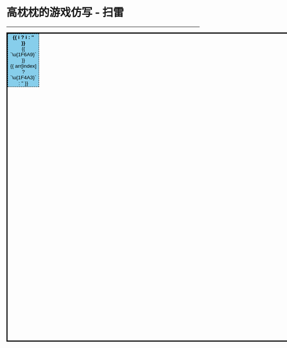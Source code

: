 <script setup>
import { ref } from 'vue'

//生成数字
function* genNum(num, n) {
  for (let i = 0; i < n; i++) {
    yield num
  }
}
//邻居格子相对位置
function neighbor(i) {
  if (!(i % 20)) {
    return [-20, 20, -19, 1, 21]
  } else if (!((i + 1) % 20)) {
    return [-21, -1, 19, -20, 20]
  } else {
    return [-21, -1, 19, -20, 20, -19, 1, 21]
  }
}
// 周围几个雷
function around(i) {
  let sum = 0
  for (let j of neighbor(i)) {
    sum += arr[i + j] ?? 0
  }
  return sum
}

function showAround(i) {
  if (!record.includes(i)) {
    record.push(i)
    for (let j of neighbor(i)) {
      let ij = i + j
      if (aroundArr[ij] === 0) {
        status.value[ij] = 1
        showAround(ij) //递归
      } else if (aroundArr[ij] && aroundArr[ij] != 9) {
        status.value[ij] = 1
      }
    }
  }
}

//点击事件
function ok(i) {
  if (arr[i] === 1) {
    alert('此处是雷,游戏结束')
    return (end.value = 1)
  }
  status.value[i] = 1
  if (!status.value.includes(0)) {
    alert('所有雷均已排除,恭喜你获得胜利')
    return (end.value = 1)
  }
  if (aroundArr[i] == 0) showAround(i)
}

let status = ref([...genNum(0, 400)])
let end = ref(0)
let record = []
let arr = [...genNum(1, 50), ...genNum(0, 350)]
arr.sort(() => 0.5 - Math.random()).sort(() => 0.5 - Math.random())
let aroundArr = arr.map((i, index) => (i ? 9 : around(index)))
</script>



# 高枕枕的游戏仿写 - 扫雷

----

<div class="grid">
  <button
    v-for="(i, index) in aroundArr"
    @click="status[index] == 2 ? (status[index] = 0) : ok(index)"
    @contextmenu.prevent="status[index] = status[index] ? 0 : 2"
    :disabled="status[index] == 1"
    class="btn"
  >
    <!-- 数字 -->
    <div v-if="status[index] == 1">
      <b>{{ i ? i : '' }}</b>
    </div>
    <!-- 排雷旗 -->
    <div v-if="status[index] == 2">
      {{ `\u{1F6A9}` }}
    </div>
    <!-- 地雷 -->
    <div v-if="end">
      {{ arr[index] ? `\u{1F4A3}` : '' }}
    </div>
    <!-- <div v-if="status[index] == 0">
      {{ index }}
    </div> -->
  </button>
</div>



<style scoped>

.grid {
  margin: auto;
  display: grid;
  width: 800px;
  height: 800px;
  grid-template-rows: repeat(20, 1fr);
  grid-template-columns: repeat(20, 1fr);
  border: solid black;
}
.btn {
  background-color: skyblue;
  border: dashed 1px;
}
.btn:hover {
  background-color: rgb(98, 201, 241);
}
.btn:disabled {
  color: black;
  background-color: #eeeeee;
}
</style>
